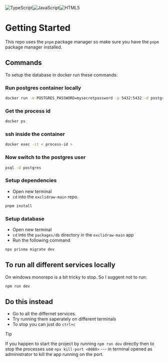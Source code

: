 ![TypeScript](https://img.shields.io/badge/typescript-%23007ACC.svg?style=for-the-badge&logo=typescript&logoColor=white)![JavaScript](https://img.shields.io/badge/javascript-%23323330.svg?style=for-the-badge&logo=javascript&logoColor=%23F7DF1E)![HTML5](https://img.shields.io/badge/html5-%23E34F26.svg?style=for-the-badge&logo=html5&logoColor=white)

# Getting Started

This repo uses the `pnpm` package manager so make sure you have the `pnpm` package manager installed.

## Commands

To setup the database in docker run these commands:

### Run postgres container locally

```sh
docker run -e POSTGRES_PASSWORD=mysecretpassword -p 5432:5432 -d postgres
```

### Get the process id

```sh
docker ps
```

### ssh inside the container

```sh
docker exec -it < process-id >
```

### Now switch to the postgres user

```sh
psql -U postgres
```

### Setup dependencies
- Open new terminal
- `cd` into the `exclidraw-main` repo.

```sh
pnpm install
```

### Setup database

- Open new terminal
- `cd` into the `packages/db` directory in the `exclidraw-main` app
- Run the following command

```sh
npx prisma migrate dev
```

## To run all different services locally

On windows monorepo is a bit tricky to stop. So I suggent not to run:

```sh
npm run dev
```

## Do this instead

- Go to all the differnet services.
- Try running them saperately on different terminals
- To stop you can just do `ctrl+c`

> [!TIP]
> If you happen to start the project by running `npm run dev` directly then to stop the processes use `npx kill-port <8080>` --- in terminal opened as administrator to kill the app running on the port.
